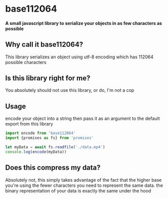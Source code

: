 # base112064
#### A small javascript library to serialize your objects in as few characters as possible

## Why call it base112064?
This library serializes an object using utf-8 encoding which has 112064 possible characters

## Is this library right for me?
You absolutely should not use this library, or do, I'm not a cop


## Usage
encode your object into a string then pass it as an argument to the default export from this library
```js
import encode from 'base112064'
import {promises as fs} from 'promises'

let myData = await fs.readfile('./data.mp4')
console.log(encode(myData))

```
## Does this compress my data?
Absolutely not, this simply takes advantage of the fact that the higher base you're using the fewer characters you need to represent the same data. the binary representation of your data is exactly the same under the hood
